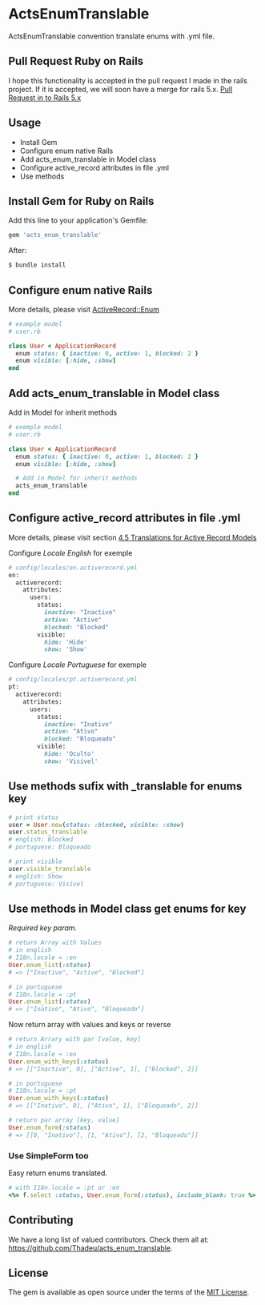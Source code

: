 # ActsEnumTranslable
ActsEnumTranslable convention translate enums with .yml file.

## Pull Request Ruby on Rails
I hope this functionality is accepted in the pull request I made in the rails project. If it is accepted, we will soon have a merge for rails 5.x. [Pull Request in to Rails 5.x](https://github.com/rails/rails/pull/28787)

## Usage
* Install Gem
* Configure enum native Rails
* Add acts_enum_translable in Model class
* Configure active_record attributes in file .yml
* Use methods

## Install Gem for Ruby on Rails
Add this line to your application's Gemfile:

```ruby
gem 'acts_enum_translable'
```

After:
```bash
$ bundle install
```

## Configure enum native Rails
More details, please visit [ActiveRecord::Enum](http://api.rubyonrails.org/classes/ActiveRecord/Enum.html)

```ruby
# example model
# user.rb

class User < ApplicationRecord
  enum status: { inactive: 0, active: 1, blocked: 2 }
  enum visible: [:hide, :show]
end
```
## Add acts_enum_translable in Model class

Add in Model for inherit methods

```ruby
# exemple model
# user.rb

class User < ApplicationRecord
  enum status: { inactive: 0, active: 1, blocked: 2 }
  enum visible: [:hide, :show]

  # Add in Model for inherit methods
  acts_enum_translable
end
```

## Configure active_record attributes in file .yml

More details, please visit section [4.5 Translations for Active Record Models](http://guides.rubyonrails.org/i18n.html#translations-for-active-record-models)

Configure *Locale English* for exemple

```ruby
# config/locales/en.activerecord.yml
en:
  activerecord:
    attributes:
      users:
        status:
          inactive: "Inactive"
          active: "Active"
          blocked: "Blocked"
        visible:
          hide: 'Hide'
          show: 'Show'
```

Configure *Locale Portuguese* for exemple

```ruby
# config/locales/pt.activerecord.yml
pt:
  activerecord:
    attributes:
      users:
        status:
          inactive: "Inativo"
          active: "Ativo"
          blocked: "Bloqueado"
        visible:
          hide: 'Oculto'
          show: 'Visível'
```

## Use methods sufix with _translable for enums key
```ruby
# print status
user = User.new(status: :blocked, visible: :show)
user.status_translable
# english: Blocked
# portuguese: Bloqueado

# print visible
user.visible_translable
# english: Show
# portuguese: Visível
```

## Use methods in Model class get enums for key

_Required key param._

```ruby
# return Array with Values
# in english
# I18n.locale = :en
User.enum_list(:status)
# => ["Inactive", "Active", "Blocked"]

# in portuguese
# I18n.locale = :pt
User.enum_list(:status)
# => ["Inativo", "Ativo", "Bloqueado"]
```

Now return array with values and keys or reverse

```ruby
# return Arrary with par [value, key]
# in english
# I18n.locale = :en
User.enum_with_keys(:status)
# => [["Inactive", 0], ["Active", 1], ["Blocked", 2]]

# in portuguese
# I18n.locale = :pt
User.enum_with_keys(:status)
# => [["Inativo", 0], ["Ativo", 1], ["Bloqueado", 2]]

# return par array [key, value]
User.enum_form(:status)
# => [[0, "Inativo"], [1, "Ativo"], [2, "Bloqueado"]]
```

### Use SimpleForm too

Easy return enums translated.

```ruby
# with I18n.locale = :pt or :en
<%= f.select :status, User.enum_form(:status), include_blank: true %>
```

## Contributing

We have a long list of valued contributors. Check them all at: https://github.com/Thadeu/acts_enum_translable.

## License
The gem is available as open source under the terms of the [MIT License](http://opensource.org/licenses/MIT).
